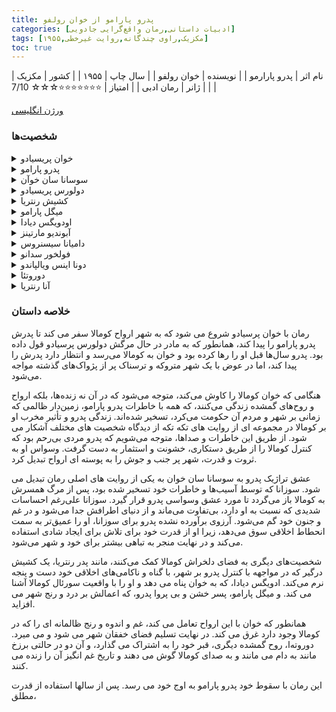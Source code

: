 ```yaml
---
title: پدرو پارامو از خوان رولفو
categories: [ادبیات داستانی,رمان واقع‌گرایی جادویی]
tags: [مکزیک,راوی چندگانه,روایت غیر‌خطی,۱۹۵۵]
toc: true
---
```


| نام اثر | پدرو پارارمو |
| نویسنده | خوان رولفو |
| سال چاپ | ۱۹۵۵ |
| کشور | مکزیک |
| ژانر | رمان ادبی |
| امتیاز | ⭐⭐⭐⭐⭐⭐⭐☆☆☆ 7/10 |

[ورژن انگلیسی](https://www.fadedpage.com/books/20211110/html.php)


### شخصیت‌ها

<details>
  <summary>خوان پریسیادو</summary>
خوان پریسیادو به شهر متروکه و شبح‌زده کومالا سفر می‌کند تا به وصیت مادر در حال مرگش، دولورس، عمل کرده و پدرش، پدرو پارامو، را پیدا کند. او به امید دیدار پدر وارد کومالا می‌شود، اما به‌زودی درمی‌یابد که شهر به جای انسان‌های زنده، مملو از ارواح و صداهای گذشته است.
</details>

<details>
  <summary>پدرو پارامو</summary>
پدرو پارامو، مالک زمین‌های کومالا و مردی سنگدل و ظالم است که روزگاری با استفاده از ثروت و قدرتش بر شهر و ساکنان آن حکم می‌راند. او از طریق خشونت، فریب و طمع، کومالا را به مکانی متروکه و روح‌زده تبدیل کرد.
</details>

<details>
  <summary>سوسانا سان خوآن</summary>
سوسانا سان خوآن عشق ناکام پدرو پارامو است. او زنی با روحی رنج‌دیده و ذهنی ناآرام است که بعد از مرگ شوهرش به کومالا بازمی‌گردد. پدرو، علی‌رغم عشق شدیدی که به سوسانا دارد، هرگز نمی‌تواند دل او را به دست آورد و همین عشق ناکام، او را به ورطه نابودی اخلاقی می‌کشاند.
</details>

<details>
  <summary>دولورس پریسیادو</summary>
دولورس پریسیادو، مادر خوان و همسر سابق پدرو پارامو است که پس از ترک شدن توسط پدرو، به تنهایی خوان را بزرگ می‌کند. او از خوان می‌خواهد که به کومالا برود و پدرش را پیدا کند.
</details>

<details>
  <summary>کشیش رنتریا</summary>
کشیش رنتریا، روحانی شهر کومالا، با احساس گناه و شکست در مسائل اخلاقی دست‌وپنجه نرم می‌کند. او تحت تأثیر پدرو پارامو و فساد موجود، به تدریج ایمان خود را از دست می‌دهد و نمایانگر ضعف کلیسا در برابر قدرت دنیاست.
</details>

<details>
  <summary>میگل پارامو</summary>
میگل پارامو، پسر بی‌پروا و خشن پدرو، به خاطر رفتارهای بی‌رحمانه‌اش در کومالا شناخته شده است. مرگ ناگهانی او نقطه عطفی در داستان است و گناهان او سایه‌ای سنگین بر سر کومالا می‌اندازد.
</details>

<details>
  <summary>اودویگس دیادا</summary>
اودویگس، دوست قدیمی دولورس و اولین کسی است که خوان در کومالا ملاقات می‌کند. او شخصیتی شبح‌وار است که با حضور خود، دنیای غم‌انگیز و فراطبیعی کومالا را برای خوان آشکار می‌کند.
</details>

<details>
  <summary>آبوندیو مارتینز</summary>
آبوندیو مارتینز، یکی از فرزندان نامشروع پدرو، مردی فقیر و دردمند است که زندگی او با رنج و غم دست‌وپنجه نرم می‌کند. او در انتهای داستان با پدرو روبرو می‌شود و نقش مهمی در پایان زندگی پدرو ایفا می‌کند.
</details>

<details>
  <summary>دامیانا سیسنروس</summary>
دامیانا، خدمتکار سابق خانه پارامو، در کومالا زندگی می‌کند و راهنمای خوان در این دنیای روح‌زده است. او درک عمیقی از دنیای ماوراء دارد و با ارواح کومالا به راحتی ارتباط برقرار می‌کند.
</details>

<details>
  <summary>فولخور سدانو</summary>
فولخور سدانو، مدیر وفادار پدرو، در اداره املاک پارامو و انجام نقشه‌های او به پدرو کمک می‌کند. او نمادی از وفاداری فاسد و بی‌رحمی است که به قدرت پدرو وابسته است.
</details>

<details>
  <summary>دونا اینس ویالپاندو</summary>
دونا اینس یکی از شخصیت‌های فرعی است که نماینده جامعه مادی‌گرای و پوسیده کومالا است. او در برخورد با پدرو، خودخواهی و ارزش‌های سطحی خود را نشان می‌دهد.
</details>

<details>
  <summary>دوروتئا</summary>
دوروتئا، زنی دیوانه است که در کنار خوان در گور به سر می‌برد. خاطرات و تجربیات او نمایانگر فروپاشی شهر و تاثیرات ویرانگر پدرو پارامو بر مردم کومالاست.
</details>

<details>
  <summary>آنا رنتریا</summary>
آنا، خواهرزاده کشیش رنتریا، یکی از قربانیان میگل پارامو است و ماجرای او، کشیش را با تضادهای اخلاقی بیشتر مواجه می‌کند.
</details>


### خلاصه داستان

رمان با خوان پرسیادو شروع می شود که به شهر ارواح کومالا سفر می کند تا پدرش پدرو پارامو را پیدا کند، همانطور که به مادر در حال مرگش دولورس پرسیادو قول داده بود. پدرو سال‌ها قبل او را رها کرده بود و خوان به کومالا می‌رسد و انتظار دارد پدرش را پیدا کند، اما در عوض با یک شهر متروکه و ترسناک پر از پژواک‌های گذشته مواجه می‌شود.

هنگامی که خوان کومالا را کاوش می‌کند، متوجه می‌شود که در آن نه زنده‌ها، بلکه ارواح و روح‌های گمشده زندگی می‌کنند، که همه با خاطرات پدرو پارامو، زمین‌دار ظالمی که زمانی بر شهر و مردم آن حکومت می‌کرد، تسخیر شده‌اند. زندگی پدرو و تأثیر مخرب او بر کومالا در مجموعه ای از روایت های تکه تکه از دیدگاه شخصیت های مختلف آشکار می شود. از طریق این خاطرات و صداها، متوجه می‌شویم که پدرو مردی بی‌رحم بود که کنترل کومالا را از طریق دستکاری، خشونت و استثمار به دست گرفت. وسواس او به ثروت و قدرت، شهر پر جنب و جوش را به پوسته ای ارواح تبدیل کرد.

عشق تراژیک پدرو به سوسانا سان خوان به یکی از روایت های اصلی رمان تبدیل می شود. سوزانا که توسط آسیب‌ها و خاطرات خود تسخیر شده بود، پس از مرگ همسرش به کومالا باز می‌گردد تا مورد عشق وسواسی پدرو قرار گیرد. سوزانا علی‌رغم احساسات شدیدی که نسبت به او دارد، بی‌تفاوت می‌ماند و از دنیای اطرافش جدا می‌شود و در غم و جنون خود گم می‌شود. آرزوی برآورده نشده پدرو برای سوزانا، او را عمیق‌تر به سمت انحطاط اخلاقی سوق می‌دهد، زیرا او از قدرت خود برای تلاش برای ایجاد شادی استفاده می‌کند و در نهایت منجر به تباهی بیشتر برای خود و شهر می‌شود.

شخصیت‌های دیگری به فضای دلخراش کومالا کمک می‌کنند، مانند پدر رنتریا، یک کشیش درگیر که در مواجهه با کنترل پدرو بر شهر، با گناه و ناکامی‌های اخلاقی خود دست و پنجه نرم می‌کند. ادویگس دیادا، که به خوان پناه می دهد و او را با واقعیت سورئال کومالا آشنا می کند. و میگل پارامو، پسر خشن و بی پروا پدرو، که اعمالش بر درد و رنج شهر می افزاید.

همانطور که خوان با این ارواح تعامل می کند، غم و اندوه و رنج ظالمانه ای را که در کومالا وجود دارد غرق می کند. در نهایت تسلیم فضای خفقان شهر می شود و می میرد.  دوروته‌ا، روح گمشده دیگری، قبر خود را به اشتراک می گذارد، و آن دو در حالتی برزخ مانند به دام می مانند و به صدای کومالا گوش می دهند و تاریخ غم انگیز آن را زنده می کنند.

این رمان با سقوط خود پدرو پارامو به اوج خود می رسد. پس از سالها استفاده از قدرت مطلق،